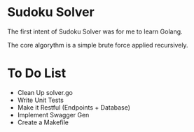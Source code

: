 # Sudoku Solver
The first intent of Sudoku Solver was for me to learn Golang.

The core algorythm is a simple brute force applied recursively.

# To Do List

* Clean Up solver.go
* Write Unit Tests
* Make it Restful (Endpoints + Database)
* Implement Swagger Gen
* Create a Makefile
